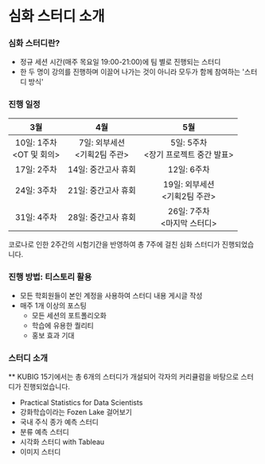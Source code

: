 # 심화 스터디 소개

### 심화 스터디란?
* 정규 세션 시간(매주 목요일 19:00-21:00)에 팀 별로 진행되는 스터디
* 한 두 명이 강의를 진행하며 이끌어 나가는 것이 아니라 모두가 함께 참여하는 '스터디 방식'

### 진행 일정
|3월|4월|5월|
|:---:|:---:|:---:|
|10일: 1주차 </br> <OT 및 회의>|7일: 외부세션 </br> <기획2팀 주관>|5일: 5주차 </br> <장기 프로젝트 중간 발표>|
|17일: 2주차|14일: 중간고사 휴회|12일: 6주차|
|24일: 3주차|21일: 중간고사 휴회|19일: 외부세션 </br> <기획2팀 주관>|
|31일: 4주차|28일: 중간고사 휴회|26일: 7주차 </br> <마지막 스터디>|

코로나로 인한 2주간의 시험기간을 반영하여 총 7주에 걸친 심화 스터디가 진행되었습니다.

### 진행 방법: 티스토리 활용
* 모든 학회원들이 본인 계정을 사용하여 스터디 내용 게시글 작성
* 매주 1개 이상의 포스팅
  - 모든 세션의 포트폴리오화
  - 학습에 유용한 퀄리티
  - 홍보 효과 기대

### 스터디 소개
** KUBIG 15기에서는 총 6개의 스터디가 개설되어 각자의 커리큘럼을 바탕으로 스터디가 진행되었습니다.
* Practical Statistics for Data Scientists
* 강화학습이라는 Fozen Lake 걸어보기
* 국내 주식 종가 예측 스터디
* 분류 예측 스터디
* 시각화 스터디 with Tableau
* 이미지 스터디

